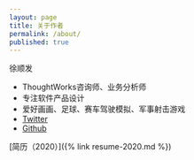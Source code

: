 ```yaml
---
layout: page
title: 关于作者
permalink: /about/
published: true
---
```


徐顺发

- ThoughtWorks咨询师、业务分析师
- 专注软件产品设计
- 爱好画画、足球、赛车驾驶模拟、军事射击游戏
- [Twitter](https://twitter.com/Goooooouwa)
- [Github](http://github.com/goooooouwa)

[简历（2020）]({% link resume-2020.md %})
